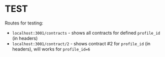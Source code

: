 # TEST

Routes for testing:

- `localhost:3001/contracts` - shows all contracts for defined `profile_id` (in headers)
- `localhost:3001/contract/2` - shows contract #2 for `profile_id` (in headers), will works for `profile_id=6`
